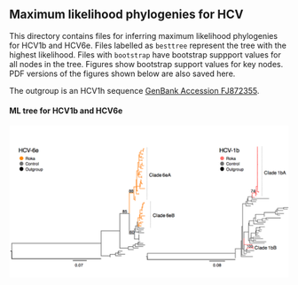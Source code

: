 ## Maximum likelihood phylogenies for HCV

This directory contains files for inferring maximum likelihood phylogenies for HCV1b and HCV6e. Files labelled as `besttree` represent the tree with the highest likelihood. Files with `bootstrap` have bootstrap suppport values for all nodes in the tree. Figures show bootstrap support values for key nodes. PDF versions of the figures shown below are also saved here.

The outgroup is an HCV1h sequence [GenBank Accession FJ872355](https://www.ncbi.nlm.nih.gov/nuccore/FJ872355).

#### ML tree for HCV1b and HCV6e

![](ML_HCV.png)
